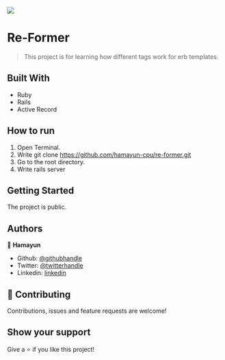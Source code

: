 ![](https://img.shields.io/badge/Microverse-blueviolet)

# Re-Former

> This project is for learning how different tags work for erb templates.

## Built With

- Ruby
- Rails
- Active Record

## How to run

1. Open Terminal.
2. Write git clone https://github.com/hamayun-cpu/re-former.git
3. Go to the root directory.
4. Write rails server

## Getting Started

The project is public.

## Authors

👤 **Hamayun**

- Github: [@githubhandle](https://github.com/hamayun-cpu)
- Twitter: [@twitterhandle](https://twitter.com/hamayun_waheed?s=09&fbclid=IwAR0rfO9cMDDeCX8LfXf4cCNQDrL4LpJ02Q2csWhcT-VtMQ0Cy9EgTB4Wq8E)
- Linkedin: [linkedin](https://www.linkedin.com/in/hamayun-waheed-3527381b2/)

## 🤝 Contributing

Contributions, issues and feature requests are welcome!

## Show your support

Give a ⭐️ if you like this project!
